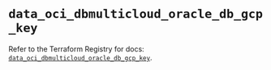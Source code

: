 # `data_oci_dbmulticloud_oracle_db_gcp_key`

Refer to the Terraform Registry for docs: [`data_oci_dbmulticloud_oracle_db_gcp_key`](https://registry.terraform.io/providers/hashicorp/oci/7.19.0/docs/data-sources/dbmulticloud_oracle_db_gcp_key).

